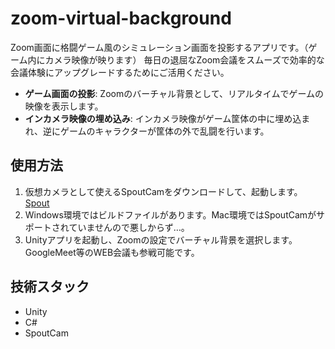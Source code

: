 # zoom-virtual-background

Zoom画面に格闘ゲーム風のシミュレーション画面を投影するアプリです。（ゲーム内にカメラ映像が映ります）
毎日の退屈なZoom会議をスムーズで効率的な会議体験にアップグレードするためにご活用ください。

- **ゲーム画面の投影**: Zoomのバーチャル背景として、リアルタイムでゲームの映像を表示します。
- **インカメラ映像の埋め込み**: インカメラ映像がゲーム筐体の中に埋め込まれ、逆にゲームのキャラクターが筐体の外で乱闘を行います。

## 使用方法

1. 仮想カメラとして使えるSpoutCamをダウンロードして、起動します。[Spout](https://spout.zeal.co/)
2. Windows環境ではビルドファイルがあります。Mac環境ではSpoutCamがサポートされていませんので悪しからず…。
3. Unityアプリを起動し、Zoomの設定でバーチャル背景を選択します。GoogleMeet等のWEB会議も参戦可能です。

## 技術スタック

- Unity
- C#
- SpoutCam